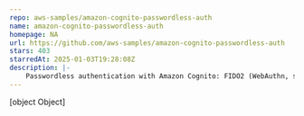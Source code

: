 ```yaml
---
repo: aws-samples/amazon-cognito-passwordless-auth
name: amazon-cognito-passwordless-auth
homepage: NA
url: https://github.com/aws-samples/amazon-cognito-passwordless-auth
stars: 403
starredAt: 2025-01-03T19:28:08Z
description: |-
    Passwordless authentication with Amazon Cognito: FIDO2 (WebAuthn, support for Passkeys), Magic Link, SMS OTP Step Up
---
```


[object Object]
